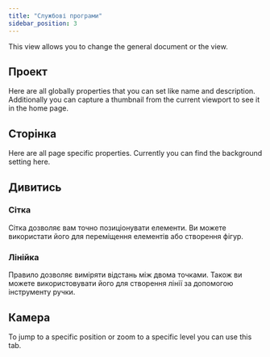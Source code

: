```yaml
---
title: "Службові програми"
sidebar_position: 3
---
```


This view allows you to change the general document or the view.

## Проект

Here are all globally properties that you can set like name and description. Additionally you can capture a thumbnail from the current viewport to see it in the home page.

## Сторінка

Here are all page specific properties. Currently you can find the background setting here.

## Дивитись

### Сітка

Сітка дозволяє вам точно позиціонувати елементи. Ви можете використати його для переміщення елементів або створення фігур.

### Лінійка

Правило дозволяє виміряти відстань між двома точками. Також ви можете використовувати його для створення лінії за допомогою інструменту ручки.

## Камера

To jump to a specific position or zoom to a specific level you can use this tab.
